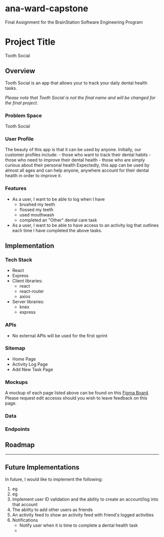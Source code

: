 # ana-ward-capstone
Final Assignment for the BrainStation Software Engineering Program

# Project Title
Tooth Social

## Overview
<!-- What is your app? Give a brief description in a couple of sentences. -->
Tooth Social is an app that allows your to track your daily dental health tasks.

_Please note that Tooth Social is not the final name and will be changed for the final project._

### Problem Space
<!-- Why is your app needed? Give any background information around any pain points or other reasons. -->
Tooth Social 

### User Profile
<!-- Who will use your app? How will they use it? Add any special considerations that your app must take into account. -->
The beauty of this app is that it can be used by anyone. Initially, our customer profiles include:
    - those who want to track their dental habits
    - those who need to improve their dental health
    - those who are simply curious about their personal health
Expectedly, this app can be used by almost all ages and can help anyone, anywhere account for their dental health in order to improve it.

### Features
<!-- List the functionality that your app will include. These can be written as user stories or descriptions with related details. Do not describe _how_ these features are implemented, only _what_ needs to be implemented. -->
- As a user, I want to be able to log when I have
    - brushed my teeth
    - flossed my teeth
    - used mouthwash
    - completed an "Other" dental care task
- As a user, I want to be able to have access to an activity log that outlines each time I have completed the above tasks.

## Implementation

### Tech Stack
<!-- List technologies that will be used in your app, including any libraries to save time or provide more functionality. Be sure to research any potential limitations. -->
- React
- Express
- Client libraries:
    - react
    - react-router
    - axios
- Server libraries:
    - knex
    - express

### APIs
<!-- List any external sources of data that will be used in your app. -->
- No external APIs will be used for the first sprint

### Sitemap
<!-- List the pages of your app with brief descriptions. You can show this visually, or write it out. -->
- Home Page
- Activity Log Page
- Add New Task Page

### Mockups
<!-- Provide visuals of your app's screens. You can use pictures of hand-drawn sketches, or wireframing tools like Figma. -->
A mockup of each page listed above can be found on this [Figma Board](https://www.figma.com/board/yJLz4zaRoZbcPPOitLDwE6/Tooth-Social?node-id=0-1&t=c5IDXhYs6dH6Z91t-1). Please request edit accesss should you wish to leave feedback on this page.

### Data
<!-- Describe your data and the relationships between the data points. You can show this visually using diagrams, or write it out.  -->


### Endpoints
<!-- List endpoints that your server will implement, including HTTP methods, parameters, and example responses. -->


## Roadmap
<!-- Scope your project as a sprint. Break down the tasks that will need to be completed and map out timeframes for implementation working back from the capstone due date.  -->


---

## Future Implementations
<!-- Your project will be marked based on what you committed to in the above document. Here, you can list any additional features you may complete after the MVP of your application is built, or if you have extra time before the Capstone due date. -->
In future, I would like to implement the following:
1. eg
2. eg
3. Implement user ID validation and the ability to create an account/log into that account
4. The ability to add other users as friends
5. An activity feed to show an activity feed with friend's logged activities
6. Notifications
    - Notify user when it is time to complete a dental health task
    - 